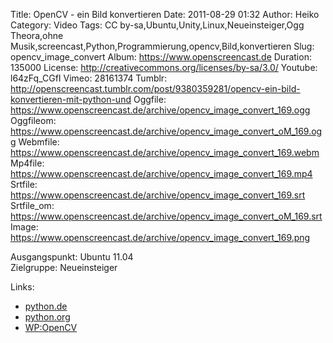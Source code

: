 Title: OpenCV - ein Bild konvertieren
Date: 2011-08-29 01:32
Author: Heiko
Category: Video
Tags: CC by-sa,Ubuntu,Unity,Linux,Neueinsteiger,Ogg Theora,ohne Musik,screencast,Python,Programmierung,opencv,Bild,konvertieren
Slug: opencv_image_convert
Album: https://www.openscreencast.de
Duration: 135000
License: http://creativecommons.org/licenses/by-sa/3.0/
Youtube: l64zFq_CGfI
Vimeo: 28161374
Tumblr: http://openscreencast.tumblr.com/post/9380359281/opencv-ein-bild-konvertieren-mit-python-und
Oggfile: https://www.openscreencast.de/archive/opencv_image_convert_169.ogg
Oggfileom: https://www.openscreencast.de/archive/opencv_image_convert_oM_169.ogg
Webmfile: https://www.openscreencast.de/archive/opencv_image_convert_169.webm
Mp4file: https://www.openscreencast.de/archive/opencv_image_convert_169.mp4
Srtfile: https://www.openscreencast.de/archive/opencv_image_convert_169.srt
Srtfile_om: https://www.openscreencast.de/archive/opencv_image_convert_oM_169.srt
Image: https://www.openscreencast.de/archive/opencv_image_convert_169.png

Ausgangspunkt: Ubuntu 11.04  
Zielgruppe: Neueinsteiger  

Links:

  * [python.de](http://www.python.de "Link zu Python.de")
  * [python.org](http://www.python.org "Link zu Python.org")
  * [WP:OpenCV](http://de.wikipedia.org/wiki/OpenCV "Link zu WP:OpenCV")

